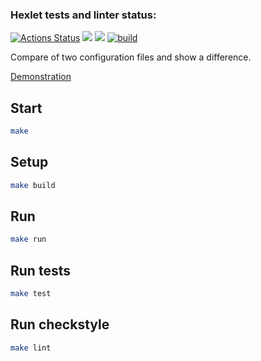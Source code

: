 ### Hexlet tests and linter status:
[![Actions Status](https://github.com/Reydenge/java-project-71/workflows/hexlet-check/badge.svg)](https://github.com/Reydenge/java-project-71/actions) <a href="https://codeclimate.com/github/Reydenge/java-project-71/maintainability"><img src="https://api.codeclimate.com/v1/badges/920199e8bdee7e530849/maintainability" /></a> <a href="https://codeclimate.com/github/Reydenge/java-project-71/test_coverage"><img src="https://api.codeclimate.com/v1/badges/920199e8bdee7e530849/test_coverage" /></a> [![build](https://github.com/Reydenge/java-project-71/actions/workflows/build.yml/badge.svg)](https://github.com/Reydenge/java-project-71/actions/workflows/build.yml)

Compare of two configuration files and show a difference.

[Demonstration](https://asciinema.org/a/542718)

## Start

```sh
make
```

## Setup
```sh
make build
```

## Run
```sh
make run
```

## Run tests
```sh
make test
```

## Run checkstyle
```sh
make lint
```
